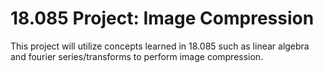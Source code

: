 # 18.085 Project: Image Compression

This project will utilize concepts learned in 18.085 such as linear algebra and fourier series/transforms to perform image compression.

